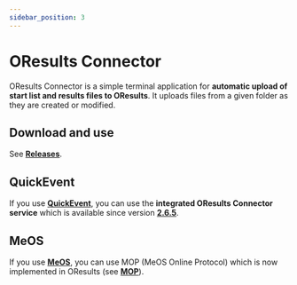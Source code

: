 ```yaml
---
sidebar_position: 3
---
```


# OResults Connector

OResults Connector is a simple terminal application for **automatic upload of start list and results files to OResults**. It uploads files from a given folder as they are created or modified.

## Download and use
See **[Releases](https://github.com/oresults/oresults-connector/releases)**.

## QuickEvent

If you use **[QuickEvent](https://github.com/Quick-Event/quickbox)**, you can use the **integrated OResults Connector service** which is available since version **[2.6.5](https://github.com/Quick-Event/quickbox/releases/tag/QE-v2.6.5)**.

## MeOS
 
If you use **[MeOS](https://www.melin.nu/meos/en/)**, you can use MOP (MeOS Online Protocol) which is now implemented in OResults (see **[MOP](./mop.md)**).

